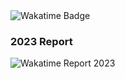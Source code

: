 <!-- Image for the total hours recap -->
<img src="https://wakatime.com/badge/user/4c900281-8ffe-48f1-8d2d-281cea099539.svg" alt="Wakatime Badge">

<h3>2023 Report</h3>
<!-- Image for the total data of 2023 -->
<img src="https://wakatime.com/wrapped/2023/4c900281-8ffe-48f1-8d2d-281cea099539/f49125458beaff8d56cdd8bba52b7dfb9d79af80.png" alt="Wakatime Report 2023">
